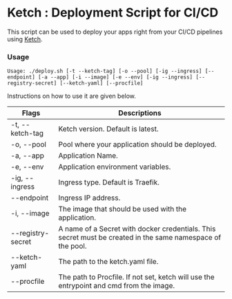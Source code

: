 # Ketch : Deployment Script for CI/CD

This script can be used to deploy your apps right from your CI/CD pipelines using [Ketch](theketch.io). 

### Usage

```
Usage: ./deploy.sh [-t --ketch-tag] [-o --pool] [-ig --ingress] [--endpoint] [-a --app] [-i --image] [-e --env] [-ig --ingress] [--registry-secret] [--ketch-yaml] [--procfile]
```

Instructions on how to use it are given below.

| Flags | Descriptions |
| ------ | ------ |
|  -t, --ketch-tag  | Ketch version. Default is latest. |
|  -o, --pool        |     Pool where your application should be deployed.|
|  -a, --app         |     Application Name.|
| -e, --env          |     Application environment variables.|
| -ig, --ingress   |     Ingress type. Default is Traefik. |
| --endpoint       |      Ingress IP address.|
|  -i, --image      |     The image that should be used with the application.|
|  --registry-secret  |    A name of a Secret with docker credentials. This secret must be created in the same namespace of the pool.|
|  --ketch-yaml        |   The path to the ketch.yaml file.|
|  --procfile          |   The path to Procfile. If not set, ketch will use the entrypoint and cmd from the image.


